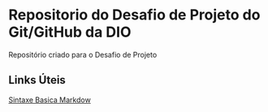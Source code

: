 # Repositorio do Desafio de Projeto do Git/GitHub da DIO
Repositório criado para o Desafio de Projeto

## Links Úteis 
[Sintaxe Basica Markdow](https://www.markdownguide.org/basic-syntax/)
